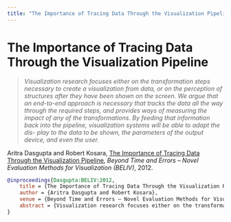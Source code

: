 ```yaml
---
title: "The Importance of Tracing Data Through the Visualization Pipeline"
---
```


# The Importance of Tracing Data Through the Visualization Pipeline

> _Visualization research focuses either on the transformation steps necessary to create a visualization from data, or on the perception of structures after they have been shown on the screen. We argue that an end-to-end approach is necessary that tracks the data all the way through the required steps, and provides ways of measuring the impact of any of the transformations. By feeding that information back into the pipeline, visualization systems will be able to adapt the dis- play to the data to be shown, the parameters of the output device, and even the user._

Aritra Dasgupta and Robert Kosara, <a href="https://media.eagereyes.org/papers/2012/Dasgupta-BELIV-2012.pdf" target="_blank">The Importance of Tracing Data Through the Visualization Pipeline</a>, _Beyond Time and Errors – Novel Evaluation Methods for Visualization (BELIV)_, 2012.


```bibtex
@inproceedings{Dasgupta:BELIV:2012,
	title = {The Importance of Tracing Data Through the Visualization Pipeline},
	author = {Aritra Dasgupta and Robert Kosara},
	venue = {Beyond Time and Errors – Novel Evaluation Methods for Visualization (BELIV)},
	abstract = {Visualization research focuses either on the transformation steps necessary to create a visualization from data, or on the perception of structures after they have been shown on the screen. We argue that an end-to-end approach is necessary that tracks the data all the way through the required steps, and provides ways of measuring the impact of any of the transformations. By feeding that information back into the pipeline, visualization systems will be able to adapt the dis- play to the data to be shown, the parameters of the output device, and even the user.},
}
```

